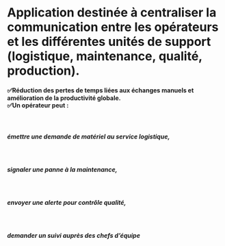<h1>Application destinée à centraliser la communication entre les opérateurs et les différentes unités de support (logistique, maintenance, qualité, production).</h1>
<h4>
 ✅Réduction des pertes de temps liées aux échanges manuels et amélioration de la productivité globale.<br>
 ✅Un opérateur peut :</h4><br>

<h5>émettre une demande de matériel au service logistique,</h5><br>

<h5>signaler une panne à la maintenance,</h5><br>

<h5>envoyer une alerte pour contrôle qualité,</h5><br>

<h5>demander un suivi auprès des chefs d’équipe </h5>


